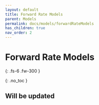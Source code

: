 ```yaml
---
layout: default
title: Forward Rate Models
parent: Models
permalink: docs/models/forwardRateModels
has_children: true
nav_order: 2
---
```


# Forward Rate Models

{: .fs-6 .fw-300 }

{: .no_toc }

## Will be updated
